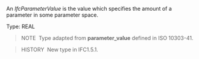 ﻿An _IfcParameterValue_ is the value which specifies the amount of a parameter in some parameter space.

Type: REAL

> NOTE&nbsp; Type adapted from **parameter_value** defined in ISO 10303-41.

> HISTORY&nbsp; New type in IFC1.5.1.